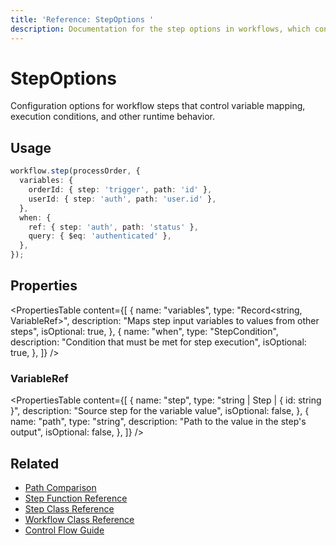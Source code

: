 ```yaml
---
title: 'Reference: StepOptions '
description: Documentation for the step options in workflows, which control variable mapping, execution conditions, and other runtime behavior.
---
```


# StepOptions

Configuration options for workflow steps that control variable mapping, execution conditions, and other runtime behavior.

## Usage

```typescript
workflow.step(processOrder, {
  variables: {
    orderId: { step: 'trigger', path: 'id' },
    userId: { step: 'auth', path: 'user.id' },
  },
  when: {
    ref: { step: 'auth', path: 'status' },
    query: { $eq: 'authenticated' },
  },
});
```

## Properties

<PropertiesTable
content={[
{
name: "variables",
type: "Record<string, VariableRef>",
description: "Maps step input variables to values from other steps",
isOptional: true,
},
{
name: "when",
type: "StepCondition",
description: "Condition that must be met for step execution",
isOptional: true,
},
]}
/>

### VariableRef

<PropertiesTable
content={[
{
name: "step",
type: "string | Step | { id: string }",
description: "Source step for the variable value",
isOptional: false,
},
{
name: "path",
type: "string",
description: "Path to the value in the step's output",
isOptional: false,
},
]}
/>

## Related

- [Path Comparison](../../docs/workflows-legacy/control-flow)
- [Step Function Reference](./step-function)
- [Step Class Reference](./step-class)
- [Workflow Class Reference](./workflow)
- [Control Flow Guide](../../docs/workflows-legacy/control-flow)
